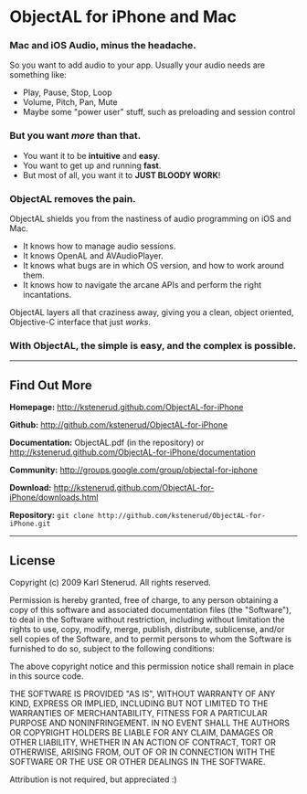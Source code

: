 ObjectAL for iPhone and Mac
===========================

### Mac and iOS Audio, minus the headache.

So you want to add audio to your app. Usually your audio needs are something like:

* Play, Pause, Stop, Loop
* Volume, Pitch, Pan, Mute
* Maybe some "power user" stuff, such as preloading and session control


### But you want *more* than that.

* You want it to be **intuitive** and **easy**.
* You want to get up and running **fast**.
* But most of all, you want it to **JUST BLOODY WORK**!


### ObjectAL removes the pain.

ObjectAL shields you from the nastiness of audio programming on iOS and Mac.

* It knows how to manage audio sessions.
* It knows OpenAL and AVAudioPlayer.
* It knows what bugs are in which OS version, and how to work around them.
* It knows how to navigate the arcane APIs and perform the right incantations.

ObjectAL layers all that craziness away, giving you a clean, object oriented, Objective-C interface that just *works*.


### With ObjectAL, the simple is easy, and the complex is possible.


---------------------------------------------------------------------


Find Out More
-------------

**Homepage:** <http://kstenerud.github.com/ObjectAL-for-iPhone>

**Github:** <http://github.com/kstenerud/ObjectAL-for-iPhone>

**Documentation:** ObjectAL.pdf (in the repository) or <http://kstenerud.github.com/ObjectAL-for-iPhone/documentation>

**Community:** <http://groups.google.com/group/objectal-for-iphone>

**Download:** <http://kstenerud.github.com/ObjectAL-for-iPhone/downloads.html>

**Repository:** ` git clone http://github.com/kstenerud/ObjectAL-for-iPhone.git `


---------------------------------------------------------------------


License
-------

Copyright (c) 2009 Karl Stenerud. All rights reserved.

Permission is hereby granted, free of charge, to any person obtaining a copy
of this software and associated documentation files (the "Software"), to deal
in the Software without restriction, including without limitation the rights
to use, copy, modify, merge, publish, distribute, sublicense, and/or sell
copies of the Software, and to permit persons to whom the Software is
furnished to do so, subject to the following conditions:

The above copyright notice and this permission notice shall remain in place
in this source code.

THE SOFTWARE IS PROVIDED "AS IS", WITHOUT WARRANTY OF ANY KIND, EXPRESS OR
IMPLIED, INCLUDING BUT NOT LIMITED TO THE WARRANTIES OF MERCHANTABILITY,
FITNESS FOR A PARTICULAR PURPOSE AND NONINFRINGEMENT. IN NO EVENT SHALL THE
AUTHORS OR COPYRIGHT HOLDERS BE LIABLE FOR ANY CLAIM, DAMAGES OR OTHER
LIABILITY, WHETHER IN AN ACTION OF CONTRACT, TORT OR OTHERWISE, ARISING FROM,
OUT OF OR IN CONNECTION WITH THE SOFTWARE OR THE USE OR OTHER DEALINGS IN
THE SOFTWARE.

Attribution is not required, but appreciated :)
